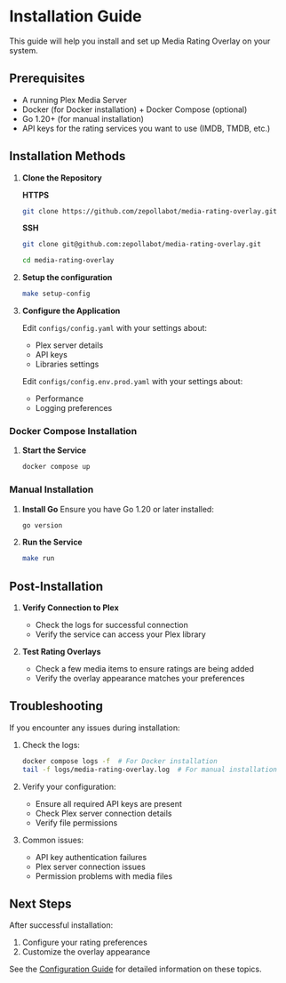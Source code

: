 # Installation Guide

This guide will help you install and set up Media Rating Overlay on your system.

## Prerequisites

- A running Plex Media Server
- Docker (for Docker installation) + Docker Compose (optional)
- Go 1.20+ (for manual installation)
- API keys for the rating services you want to use (IMDB, TMDB, etc.)


## Installation Methods

1. **Clone the Repository**
   
   **HTTPS**
   ```bash
   git clone https://github.com/zepollabot/media-rating-overlay.git
   ```
   **SSH**
   ```bash
   git clone git@github.com:zepollabot/media-rating-overlay.git
   ```

   ```bash
   cd media-rating-overlay
   ```

2. **Setup the configuration**
   ```bash
   make setup-config
   ```

3. **Configure the Application**

   Edit `configs/config.yaml` with your settings about:
   - Plex server details
   - API keys
   - Libraries settings

   Edit `configs/config.env.prod.yaml` with your settings about:
   - Performance
   - Logging preferences

### Docker Compose Installation

1. **Start the Service**

   ```bash
   docker compose up
   ```

### Manual Installation

1. **Install Go**
   Ensure you have Go 1.20 or later installed:
   ```bash
   go version
   ```
2. **Run the Service**
   ```bash
   make run
   ```

## Post-Installation

1. **Verify Connection to Plex**
   - Check the logs for successful connection
   - Verify the service can access your Plex library

2. **Test Rating Overlays**
   - Check a few media items to ensure ratings are being added
   - Verify the overlay appearance matches your preferences

## Troubleshooting

If you encounter any issues during installation:

1. Check the logs:
   ```bash
   docker compose logs -f  # For Docker installation
   tail -f logs/media-rating-overlay.log  # For manual installation
   ```

2. Verify your configuration:
   - Ensure all required API keys are present
   - Check Plex server connection details
   - Verify file permissions

3. Common issues:
   - API key authentication failures
   - Plex server connection issues
   - Permission problems with media files

## Next Steps

After successful installation:
1. Configure your rating preferences
3. Customize the overlay appearance

See the [Configuration Guide](configuration.md) for detailed information on these topics. 